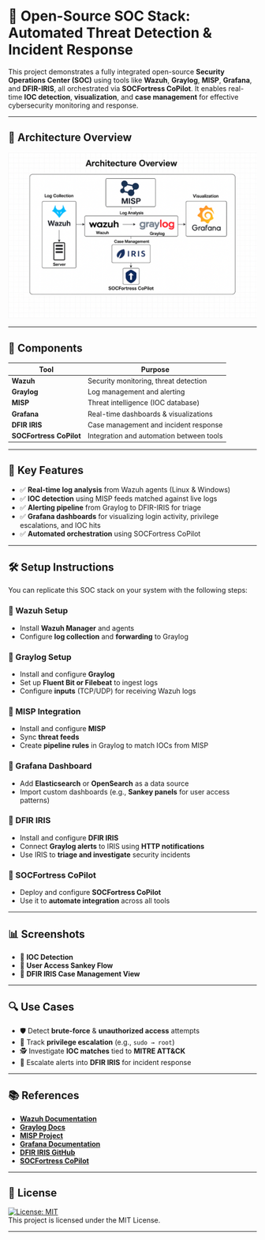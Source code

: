 # 🔐 **Open-Source SOC Stack: Automated Threat Detection & Incident Response**

This project demonstrates a fully integrated open-source **Security Operations Center (SOC)** using tools like **Wazuh**, **Graylog**, **MISP**, **Grafana**, and **DFIR-IRIS**, all orchestrated via **SOCFortress CoPilot**. It enables real-time **IOC detection**, **visualization**, and **case management** for effective cybersecurity monitoring and response.

---

## 📌 **Architecture Overview**
<!-- Replace with your architecture diagram image -->
![Architecture Diagram](Screenshots/ArchitectureDiagram.png)


---

## 🧩 **Components**

| **Tool**               | **Purpose**                                 |
|------------------------|---------------------------------------------|
| **Wazuh**              | Security monitoring, threat detection       |
| **Graylog**            | Log management and alerting                 |
| **MISP**               | Threat intelligence (IOC database)          |
| **Grafana**            | Real-time dashboards & visualizations       |
| **DFIR IRIS**          | Case management and incident response       |
| **SOCFortress CoPilot**| Integration and automation between tools    |

---

## 🚀 **Key Features**

- ✅ **Real-time log analysis** from Wazuh agents (Linux & Windows)
- ✅ **IOC detection** using MISP feeds matched against live logs
- ✅ **Alerting pipeline** from Graylog to DFIR-IRIS for triage
- ✅ **Grafana dashboards** for visualizing login activity, privilege escalations, and IOC hits
- ✅ **Automated orchestration** using SOCFortress CoPilot

---

## 🛠️ **Setup Instructions**

You can replicate this SOC stack on your system with the following steps:

### **🔹 Wazuh Setup**
- Install **Wazuh Manager** and agents
- Configure **log collection** and **forwarding** to Graylog

### **🔹 Graylog Setup**
- Install and configure **Graylog**
- Set up **Fluent Bit or Filebeat** to ingest logs
- Configure **inputs** (TCP/UDP) for receiving Wazuh logs

### **🔹 MISP Integration**
- Install and configure **MISP**
- Sync **threat feeds**
- Create **pipeline rules** in Graylog to match IOCs from MISP

### **🔹 Grafana Dashboard**
- Add **Elasticsearch** or **OpenSearch** as a data source
- Import custom dashboards (e.g., **Sankey panels** for user access patterns)

### **🔹 DFIR IRIS**
- Install and configure **DFIR IRIS**
- Connect **Graylog alerts** to IRIS using **HTTP notifications**
- Use IRIS to **triage and investigate** security incidents

### **🔹 SOCFortress CoPilot**
- Deploy and configure **SOCFortress CoPilot**
- Use it to **automate integration** across all tools

---

## 📊 **Screenshots**

<!-- Insert image links or local image references -->
- 🧠 **IOC Detection**
- 🔐 **User Access Sankey Flow**
- 📁 **DFIR IRIS Case Management View**

---

## 🔍 **Use Cases**

- 🛡️ Detect **brute-force** & **unauthorized access** attempts
- 👤 Track **privilege escalation** (e.g., `sudo → root`)
- 🕵️ Investigate **IOC matches** tied to **MITRE ATT&CK**
- 📁 Escalate alerts into **DFIR IRIS** for incident response

---

## 📚 **References**

- [**Wazuh Documentation**](https://documentation.wazuh.com/)
- [**Graylog Docs**](https://docs.graylog.org/)
- [**MISP Project**](https://www.misp-project.org/)
- [**Grafana Documentation**](https://grafana.com/docs/)
- [**DFIR IRIS GitHub**](https://github.com/dfir-iris/iris-web)
- [**SOCFortress CoPilot**](https://github.com/socfortress/copilot)

---

## 📄 **License**

[![License: MIT](https://img.shields.io/badge/License-MIT-yellow.svg)](LICENSE)  
This project is licensed under the MIT License.

---
